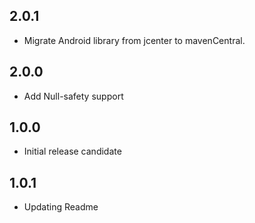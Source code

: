 ## 2.0.1

* Migrate Android library from jcenter to mavenCentral.

## 2.0.0

* Add Null-safety support

## 1.0.0

* Initial release candidate

## 1.0.1

* Updating Readme
